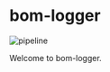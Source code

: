 # bom-logger

![pipeline](https://github.com/bomt1me/bomlog/actions/workflows/dev.yml/badge.svg)

Welcome to bom-logger.
